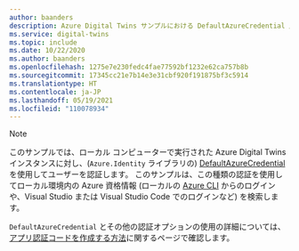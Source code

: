 ```yaml
---
author: baanders
description: Azure Digital Twins サンプルにおける DefaultAzureCredential 用のインクルード ファイル - 注意事項
ms.service: digital-twins
ms.topic: include
ms.date: 10/22/2020
ms.author: baanders
ms.openlocfilehash: 1275e7e230fedc4fae77592bf1232e62ca757b8b
ms.sourcegitcommit: 17345cc21e7b14e3e31cbf920f191875bf3c5914
ms.translationtype: HT
ms.contentlocale: ja-JP
ms.lasthandoff: 05/19/2021
ms.locfileid: "110078934"
---
```

>[!NOTE]
> このサンプルでは、ローカル コンピューターで実行された Azure Digital Twins インスタンスに対し、(`Azure.Identity` ライブラリの) [DefaultAzureCredential](/dotnet/api/azure.identity.defaultazurecredential?view=azure-dotnet&preserve-view=true) を使用してユーザーを認証します。 このサンプルは、この種類の認証を使用してローカル環境内の Azure 資格情報 (ローカルの [Azure CLI](/cli/azure/install-azure-cli) からのログインや、Visual Studio または Visual Studio Code でのログインなど) を検索します。
>
> `DefaultAzureCredential` とその他の認証オプションの使用の詳細については、[アプリ認証コードを作成する方法](../articles/digital-twins/how-to-authenticate-client.md)に関するページで確認します。